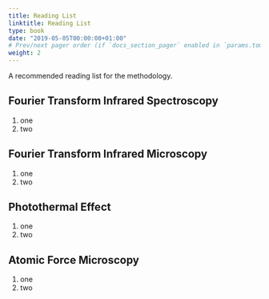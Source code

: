 ```yaml
---
title: Reading List
linktitle: Reading List
type: book
date: "2019-05-05T00:00:00+01:00"
# Prev/next pager order (if `docs_section_pager` enabled in `params.toml`)
weight: 2
---
```


A recommended reading list for the methodology.

## Fourier Transform Infrared Spectroscopy

 1. one
 2. two


## Fourier Transform Infrared Microscopy

 1. one
 2. two

## Photothermal Effect

 1. one
 2. two

## Atomic Force Microscopy

 1. one
 2. two
